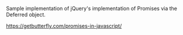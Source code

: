 Sample implementation of jQuery's implementation of Promises via the Deferred object.

https://getbutterfly.com/promises-in-javascript/
